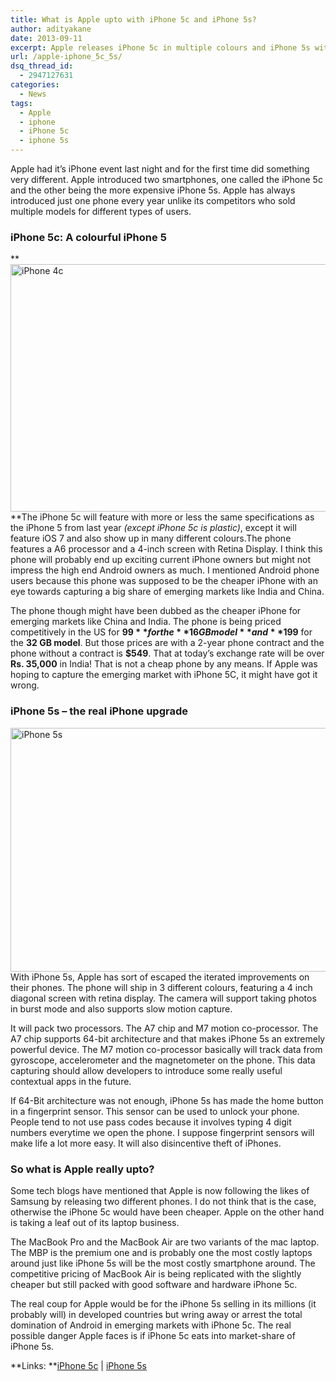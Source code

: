 ```yaml
---
title: What is Apple upto with iPhone 5c and iPhone 5s?
author: adityakane
date: 2013-09-11
excerpt: Apple releases iPhone 5c in multiple colours and iPhone 5s with A7 processor supporting 64-bit architecture plus a fingerprint scanner for security lock
url: /apple-iphone_5c_5s/
dsq_thread_id:
  - 2947127631
categories:
  - News
tags:
  - Apple
  - iphone
  - iPhone 5c
  - iphone 5s
---
```

Apple had it&#8217;s iPhone event last night and for the first time did something very different. Apple introduced two smartphones, one called the iPhone 5c and the other being the more expensive iPhone 5s. Apple has always introduced just one phone every year unlike its competitors who sold multiple models for different types of users.

### iPhone 5c: A colourful iPhone 5

**[<img class="aligncenter size-full wp-image-77611" alt="iPhone 4c" src="http://cdn.devilsworkshop.org/files/2013/09/iPhone-4c.png" width="600" height="396" />][1]**The iPhone 5c will feature with more or less the same specifications as the iPhone 5 from last year *(except iPhone 5c is plastic)*, except it will feature iOS 7 and also show up in many different colours.The phone features a A6 processor and a 4-inch screen with Retina Display. I think this phone will probably end up exciting current iPhone owners but might not impress the high end Android owners as much. I mentioned Android phone users because this phone was supposed to be the cheaper iPhone with an eye towards capturing a big share of emerging markets like India and China.

The phone though might have been dubbed as the cheaper iPhone for emerging markets like China and India. The phone is being priced competitively in the US for **$99** for the **16GB model** and **$199** for the **32 GB model**. But those prices are with a 2-year phone contract and the phone without a contract is **$549**. That at today&#8217;s exchange rate will be over **Rs. 35,000** in India! That is not a cheap phone by any means. If Apple was hoping to capture the emerging market with iPhone 5C, it might have got it wrong.

### iPhone 5s &#8211; the real iPhone upgrade

[<img class="aligncenter size-full wp-image-77613" alt="iPhone 5s" src="http://cdn.devilsworkshop.org/files/2013/09/iPhone-5s.png" width="600" height="390" />][2]With iPhone 5s, Apple has sort of escaped the iterated improvements on their phones. The phone will ship in 3 different colours, featuring a 4 inch diagonal screen with retina display. The camera will support taking photos in burst mode and also supports slow motion capture.

It will pack two processors. The A7 chip and M7 motion co-processor. The A7 chip supports 64-bit architecture and that makes iPhone 5s an extremely powerful device. The M7 motion co-processor basically will track data from gyroscope, accelerometer and the magnetometer on the phone. This data capturing should allow developers to introduce some really useful contextual apps in the future.

If 64-Bit architecture was not enough, iPhone 5s has made the home button in a fingerprint sensor. This sensor can be used to unlock your phone. People tend to not use pass codes because it involves typing 4 digit numbers everytime we open the phone. I suppose fingerprint sensors will make life a lot more easy. It will also disincentive theft of iPhones.

### So what is Apple really upto?

Some tech blogs have mentioned that Apple is now following the likes of Samsung by releasing two different phones. I do not think that is the case, otherwise the iPhone 5c would have been cheaper. Apple on the other hand is taking a leaf out of its laptop business.

The MacBook Pro and the MacBook Air are two variants of the mac laptop. The MBP is the premium one and is probably one the most costly laptops around just like iPhone 5s will be the most costly smartphone around. The competitive pricing of MacBook Air is being replicated with the slightly cheaper but still packed with good software and hardware iPhone 5c.

The real coup for Apple would be for the iPhone 5s selling in its millions (it probably will) in developed countries but wring away or arrest the total domination of Android in emerging markets with iPhone 5c. The real possible danger Apple faces is if iPhone 5c eats into market-share of iPhone 5s.

**Links: **<a href="http://www.apple.com/iphone-5c/specs/" onclick="_gaq.push(['_trackEvent', 'outbound-article', 'http://www.apple.com/iphone-5c/specs/', 'iPhone 5c']);" >iPhone 5c</a> | <a href="http://www.apple.com/iphone-5s/specs/" onclick="_gaq.push(['_trackEvent', 'outbound-article', 'http://www.apple.com/iphone-5s/specs/', 'iPhone 5s']);" >iPhone 5s</a>

 [1]: http://cdn.devilsworkshop.org/files/2013/09/iPhone-4c.png
 [2]: http://cdn.devilsworkshop.org/files/2013/09/iPhone-5s.png
